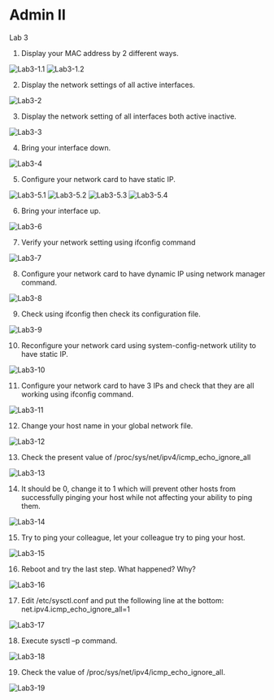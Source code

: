 # Admin II
Lab 3

1. Display your MAC address by 2 different ways.

![Lab3-1.1](https://github.com/ragia-abdallah/Admin-II-Labs/blob/main/AdminII/Lab3-1.1.png)
![Lab3-1.2](https://github.com/ragia-abdallah/Admin-II-Labs/blob/main/AdminII/Lab3-1.2.png)

2. Display the network settings of all active interfaces.

![Lab3-2](https://github.com/ragia-abdallah/Admin-II-Labs/blob/main/AdminII/Lab3-2.png)

3. Display the network setting of all interfaces both active inactive.

![Lab3-3](https://github.com/ragia-abdallah/Admin-II-Labs/blob/main/AdminII/Lab3-3.png)

4. Bring your interface down.

![Lab3-4](https://github.com/ragia-abdallah/Admin-II-Labs/blob/main/AdminII/Lab3-4.png)

5. Configure your network card to have static IP.

![Lab3-5.1](https://github.com/ragia-abdallah/Admin-II-Labs/blob/main/AdminII/Lab3-5.1.png)
![Lab3-5.2](https://github.com/ragia-abdallah/Admin-II-Labs/blob/main/AdminII/Lab3-5.2.png)
![Lab3-5.3](https://github.com/ragia-abdallah/Admin-II-Labs/blob/main/AdminII/Lab3-5.3.png)
![Lab3-5.4](https://github.com/ragia-abdallah/Admin-II-Labs/blob/main/AdminII/Lab3-5.4.png)

6. Bring your interface up.

![Lab3-6](https://github.com/ragia-abdallah/Admin-II-Labs/blob/main/AdminII/Lab3-6.png)

7. Verify your network setting using ifconfig command

![Lab3-7](https://github.com/ragia-abdallah/Admin-II-Labs/blob/main/AdminII/Lab3-7.png)

8. Configure your network card to have dynamic IP using network manager command.

![Lab3-8](https://github.com/ragia-abdallah/Admin-II-Labs/blob/main/AdminII/Lab3-8.png)

9. Check using ifconfig then check its configuration file.

![Lab3-9](https://github.com/ragia-abdallah/Admin-II-Labs/blob/main/AdminII/Lab3-9.png)

10. Reconfigure your network card using system-config-network utility to have static IP.

![Lab3-10](https://github.com/ragia-abdallah/Admin-II-Labs/blob/main/AdminII/Lab3-10.png)

11. Configure your network card to have 3 IPs and check that they are all working using ifconfig command.

![Lab3-11](https://github.com/ragia-abdallah/Admin-II-Labs/blob/main/AdminII/Lab3-11.png)

12. Change your host name in your global network file.

![Lab3-12](https://github.com/ragia-abdallah/Admin-II-Labs/blob/main/AdminII/Lab3-12.png)

13. Check the present value of /proc/sys/net/ipv4/icmp_echo_ignore_all

![Lab3-13](https://github.com/ragia-abdallah/Admin-II-Labs/blob/main/AdminII/Lab3-13.png)

14. It should be 0, change it to 1 which will prevent other hosts from successfully pinging your host while not affecting your ability to ping them.

![Lab3-14](https://github.com/ragia-abdallah/Admin-II-Labs/blob/main/AdminII/Lab3-14.png)

15. Try to ping your colleague, let your colleague try to ping your host.

![Lab3-15](https://github.com/ragia-abdallah/Admin-II-Labs/blob/main/AdminII/Lab3-15.png)

16. Reboot and try the last step. What happened? Why?

![Lab3-16](https://github.com/ragia-abdallah/Admin-II-Labs/blob/main/AdminII/Lab3-16.png)

17. Edit /etc/sysctl.conf and put the following line at the bottom:
net.ipv4.icmp_echo_ignore_all=1

![Lab3-17](https://github.com/ragia-abdallah/Admin-II-Labs/blob/main/AdminII/Lab3-17.png)

18. Execute sysctl –p command.

![Lab3-18](https://github.com/ragia-abdallah/Admin-II-Labs/blob/main/AdminII/Lab3-18.png)

19. Check the value of /proc/sys/net/ipv4/icmp_echo_ignore_all.

![Lab3-19](https://github.com/ragia-abdallah/Admin-II-Labs/blob/main/AdminII/Lab3-19.png)



